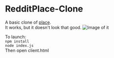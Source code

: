 # RedditPlace-Clone  
A basic clone of [place](http://reddit.com/r/place).  
It works, but it doesn't look that good.
![Image of it](http://i.imgur.com/tf4LfH8.png)  
  
To launch:  
`npm install`  
`node index.js`  
Then open client.html